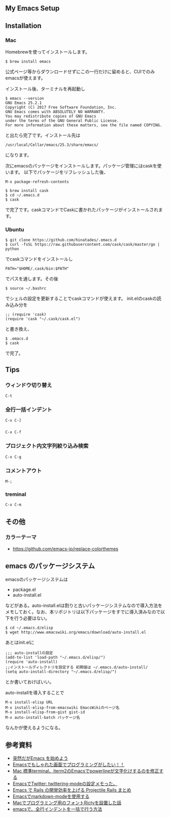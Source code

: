 ## My Emacs Setup

## Installation

### Mac

Homebrewを使ってインストールします。
```
$ brew install emacs
```
公式ページ等からダウンロードせずにこの一行だけに留めると、CUIでのみemacsが使えます。

インストール後、ターミナルを再起動し
```
$ emacs --version
GNU Emacs 25.2.1
Copyright (C) 2017 Free Software Foundation, Inc.
GNU Emacs comes with ABSOLUTELY NO WARRANTY.
You may redistribute copies of GNU Emacs
under the terms of the GNU General Public License.
For more information about these matters, see the file named COPYING.
```

と出たら完了です。インストール先は
```
/usr/local/Cellar/emacs/25.3/share/emacs/
```
になります。

次にemacsのパッケージをインストールします。パッケージ管理にはcaskを使います。
以下でパッケージをリフレッシュした後、

```
M-x package-refresh-contents
```

```
$ brew install cask
$ cd ~/.emacs.d
$ cask
```
で完了です。caskコマンドでCaskに書かれたパッケージがインストールされます。

### Ubuntu

```
$ git clone https://github.com/hinatades/.emacs.d
$ curl -fsSL https://raw.githubusercontent.com/cask/cask/master/go | python
```
でcaskコマンドをインストールし

```.bashrc
PATH="$HOME/.cask/bin:$PATH"
```

でパスを通します。その後

```
$ source ~/.bashrc
```

でシェルの設定を更新することでcaskコマンドが使えます。
init.elのcaskの読み込み分を

```
;; (require 'cask)
(require 'cask "~/.cask/cask.el")
```

と書き換え、

```
$ .emacs.d
$ cask
```

で完了。

## Tips

### ウィンドウ切り替え

```
C-t
```

### 全行一括インデント

```
C-x C-]
```

###

```
C-x C-f
```

### プロジェクト内文字列絞り込み検索

```
C-x C-g
```

### コメントアウト

```
M-;
```

### treminal

```
C-x C-m
```

## その他

### カラーテーマ

- https://github.com/emacs-jp/replace-colorthemes


## emacs のパッケージシステム

emacsのパッケージシステムは

- package.el
- auto-install.el

などがある。auto-install.elは割りと古いパッケージシステムなので導入方法をメモしておく。なお、本リポジトリは以下パッケージをすでに導入済みなので以下を行う必要はない。

```
$ cd ~/.emacs.d/elisp
$ wget http://www.emacswiki.org/emacs/download/auto-install.el
```

あとはinit.elに

```
;;; auto-installの設定
(add-to-list 'load-path "~/.emacs.d/elisp/")
(require 'auto-install)
;;インストールディレクトリを設定する 初期値は ~/.emacs.d/auto-install/
(setq auto-install-directory "~/.emacs.d/elisp/")
```
とか書いておけばいい。

auto-installを導入することで

```
M-x install-elisp URL
M-x install-elisp-from-emacswiki EmacsWikiのページ名
M-x install-elisp-from-gist gist-id
M-x auto-install-batch パッケージ名 
```

なんかが使えるようになる。


## 参考資料

- [突然だがEmacs を始めよう](https://qiita.com/bussorenre/items/bbe757ef87e16c3d31ff)
- [Emacsでもしゃれた画面でプログラミングがしたい！！](https://qiita.com/itome0403/items/05dc50f6bfbdfb04c0cf)
- [Mac 標準terminal、iterm2のEmacsでpowerlineが文字化けするのを修正する](https://joppot.info/2017/04/17/3824)
- [EmacsでTwitter: twittering-modeの設定メモった。](http://fukuyama.co/twittering-mode)
- [Emacs で Rails の開発効率を上げる Projectile Rails まとめ](https://qiita.com/elbowroomer/items/8e3c4b075a181f224591)
- [Emacsでmarkdown-modeを使用する](http://moonstruckdrops.github.io/blog/2013/03/24/markdown-mode/)
- [Macでプログラミング用のフォントRictyを設置した話](https://qiita.com/park-jh/items/3c5b9b4aa5619a3631b3)
- [emacsで、全行インデントを一括で行う方法](https://qiita.com/AnchorBlues/items/2e216f730c1e9b84a593)
